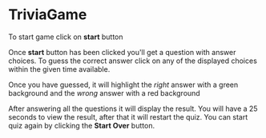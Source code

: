 # TriviaGame

To start game click on **start** button

Once **start** button has been clicked you'll get a question with answer choices. To guess the correct answer click on any of the displayed choices within the given time available. 

Once you have guessed, it will highlight the *right* answer with a green background and the *wrong* answer with a red background

After answering all the questions it will display the result. You will have a 25 seconds to view the result, after that it will restart the quiz. You can start quiz again by clicking the **Start Over** button.
